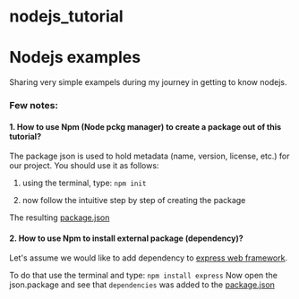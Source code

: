 # nodejs_tutorial
# Nodejs examples

Sharing very simple exampels during my journey in getting to know nodejs.

### Few notes:
#### 1. How to use Npm (Node pckg manager) to create a package out of this tutorial?
The package json is used to hold metadata (name, version, license, etc.) for our project.
You should use it as follows:

1. using the terminal, type:
`npm init`

2. now follow the intuitive step by step of creating the package

The resulting [package.json](./package.json)

#### 2. How to use Npm to install external package (dependency)?

Let's assume we would like to add dependency to [express web framework](https://expressjs.com/).

To do that use the terminal and type:
`npm install express`
Now open the json.package and see that `dependencies` was added to the [package.json](./package.json)
